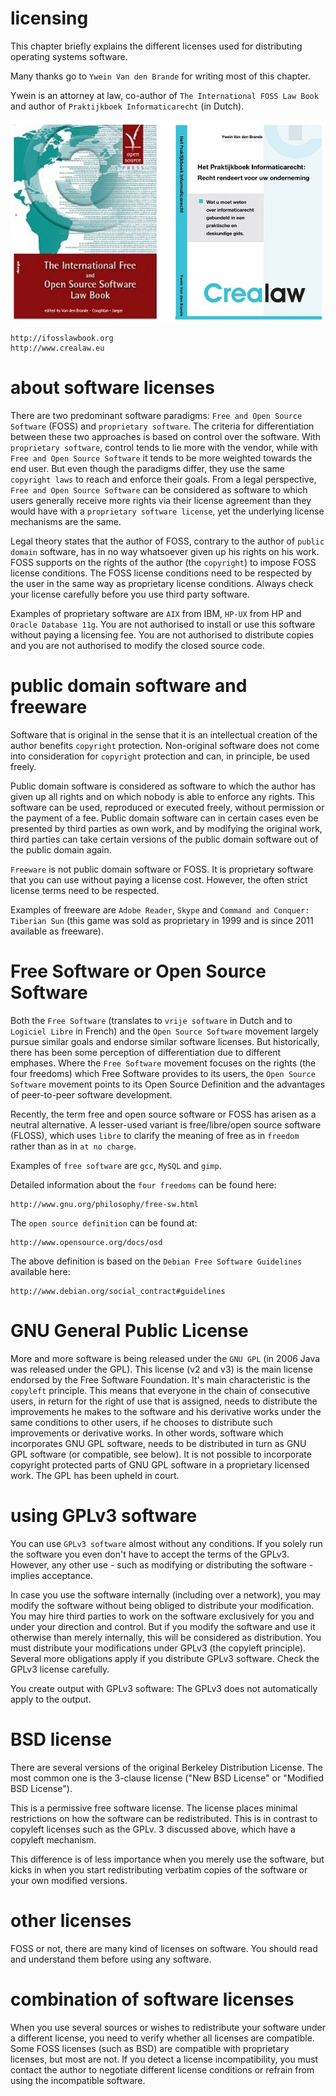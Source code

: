 
# licensing

This chapter briefly explains the different licenses used for
distributing operating systems software.

Many thanks go to `Ywein Van den Brande` for writing most of this
chapter.

Ywein is an attorney at law, co-author of
`The International FOSS Law Book` and author of
`Praktijkboek Informaticarecht` (in Dutch).

![](../images/ifosslawbook.jpg)

    http://ifosslawbook.org
    http://www.crealaw.eu
# about software licenses

There are two predominant software paradigms:
`Free and Open Source Software` (FOSS) and
`proprietary software`. The criteria for differentiation between these
two approaches is based on control over the software. With
`proprietary software`, control tends to lie more with the
vendor, while with `Free and Open Source Software` it
tends to be more weighted towards the end user. But even though the
paradigms differ, they use the same `copyright laws` to
reach and enforce their goals. From a legal perspective,
`Free and Open Source Software` can be considered as
software to which users generally receive more rights via their license
agreement than they would have with a `proprietary software license`,
yet the underlying license mechanisms are the same.

Legal theory states that the author of FOSS, contrary to the author of
`public domain` software, has in no way whatsoever given
up his rights on his work. FOSS supports on the rights of the author
(the `copyright`) to impose FOSS license conditions. The FOSS license
conditions need to be respected by the user in the same way as
proprietary license conditions. Always check your license carefully
before you use third party software.

Examples of proprietary software are `AIX` from IBM, `HP-UX` from HP and
`Oracle Database 11g`. You are not authorised to install or use this
software without paying a licensing fee. You are not authorised to
distribute copies and you are not authorised to modify the closed source
code.

# public domain software and freeware

Software that is original in the sense that it is an intellectual
creation of the author benefits `copyright` protection.
Non-original software does not come into consideration for `copyright`
protection and can, in principle, be used freely.

Public domain software is considered as software to which the author has
given up all rights and on which nobody is able to enforce any rights.
This software can be used, reproduced or executed freely, without
permission or the payment of a fee. Public domain software can in
certain cases even be presented by third parties as own work, and by
modifying the original work, third parties can take certain versions of
the public domain software out of the public domain again.

`Freeware` is not public domain software or FOSS. It is
proprietary software that you can use without paying a license cost.
However, the often strict license terms need to be respected.

Examples of freeware are `Adobe Reader`, `Skype` and
`Command and Conquer: Tiberian Sun` (this game was sold as proprietary
in 1999 and is since 2011 available as freeware).

# Free Software or Open Source Software

Both the `Free Software` (translates to
`vrije software` in Dutch and to
`Logiciel Libre` in French) and the
`Open Source Software` movement largely pursue similar
goals and endorse similar software licenses. But historically, there has
been some perception of differentiation due to different emphases. Where
the `Free Software` movement focuses on the rights (the four freedoms)
which Free Software provides to its users, the `Open Source Software`
movement points to its Open Source Definition and the advantages of
peer-to-peer software development.

Recently, the term free and open source software or FOSS has arisen as a
neutral alternative. A lesser-used variant is free/libre/open source
software (FLOSS), which uses `libre` to clarify the meaning of free as
in `freedom` rather than as in `at no charge`.

Examples of `free software` are `gcc`, `MySQL` and `gimp`.

Detailed information about the `four freedoms` can be
found here:

    http://www.gnu.org/philosophy/free-sw.html

The `open source definition` can be found at:

    http://www.opensource.org/docs/osd

The above definition is based on the `Debian Free Software Guidelines`
available here:

    http://www.debian.org/social_contract#guidelines

# GNU General Public License

More and more software is being released under the
`GNU GPL` (in 2006 Java was released under the GPL). This
license (v2 and v3) is the main license endorsed by the Free Software
Foundation. It's main characteristic is the `copyleft`
principle. This means that everyone in the chain of consecutive users,
in return for the right of use that is assigned, needs to distribute the
improvements he makes to the software and his derivative works under the
same conditions to other users, if he chooses to distribute such
improvements or derivative works. In other words, software which
incorporates GNU GPL software, needs to be distributed in turn as GNU
GPL software (or compatible, see below). It is not possible to
incorporate copyright protected parts of GNU GPL software in a
proprietary licensed work. The GPL has been upheld in court.

# using GPLv3 software

You can use `GPLv3 software` almost without any
conditions. If you solely run the software you even don't have to accept
the terms of the GPLv3. However, any other use - such as modifying or
distributing the software - implies acceptance.

In case you use the software internally (including over a network), you
may modify the software without being obliged to distribute your
modification. You may hire third parties to work on the software
exclusively for you and under your direction and control. But if you
modify the software and use it otherwise than merely internally, this
will be considered as distribution. You must distribute your
modifications under GPLv3 (the copyleft principle). Several more
obligations apply if you distribute GPLv3 software. Check the GPLv3
license carefully.

You create output with GPLv3 software: The GPLv3 does not automatically
apply to the output.

# BSD license

There are several versions of the original Berkeley Distribution
License. The most common one is the 3-clause license (\"New BSD
License\" or \"Modified BSD License\").

This is a permissive free software license. The license places minimal
restrictions on how the software can be redistributed. This is in
contrast to copyleft licenses such as the GPLv. 3 discussed above, which
have a copyleft mechanism.

This difference is of less importance when you merely use the software,
but kicks in when you start redistributing verbatim copies of the
software or your own modified versions.

# other licenses

FOSS or not, there are many kind of licenses on software. You should
read and understand them before using any software.

# combination of software licenses

When you use several sources or wishes to redistribute your software
under a different license, you need to verify whether all licenses are
compatible. Some FOSS licenses (such as BSD) are compatible with
proprietary licenses, but most are not. If you detect a license
incompatibility, you must contact the author to negotiate different
license conditions or refrain from using the incompatible software.
